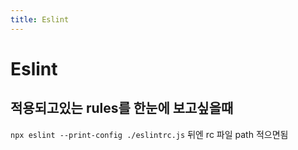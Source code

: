 ```yaml
---
title: Eslint
---
```


# Eslint

## 적용되고있는 rules를 한눈에 보고싶을때

`npx eslint --print-config ./eslintrc.js`
뒤엔 rc 파일 path 적으면됨
